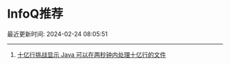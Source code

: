 # InfoQ推荐

最近更新时间: 2024-02-24 08:05:51

--- 
1. [十亿行挑战显示 Java 可以在两秒钟内处理十亿行的文件](https://www.infoq.cn/article/xvswDMrHrNjMccAD0GBP) 
